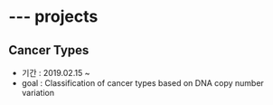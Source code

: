 # --- projects

## Cancer Types
  - 기간 : 2019.02.15 ~
  - goal : Classification of cancer types based on DNA copy number variation 
